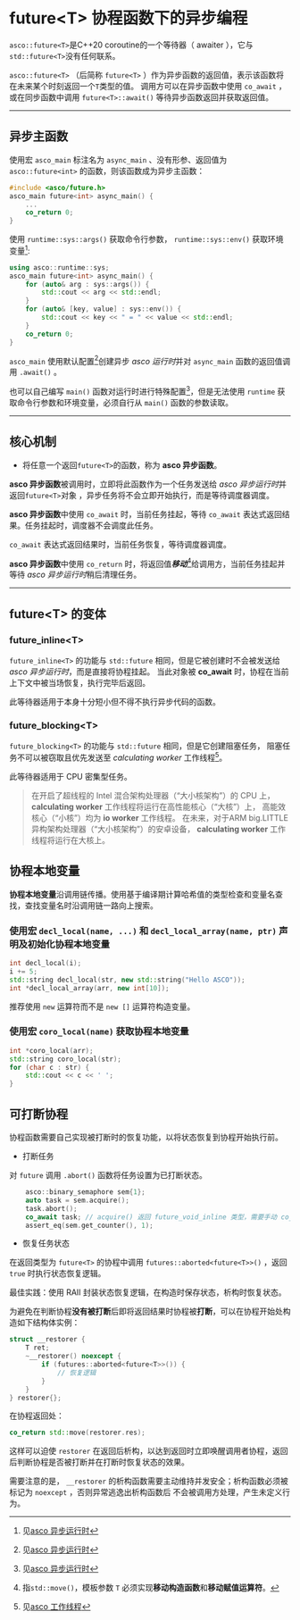 # future\<T\> 协程函数下的异步编程

`asco::future<T>`是C++20 coroutine的一个等待器（ awaiter ），它与`std::future<T>`没有任何联系。

`asco::future<T>` （后简称 `future<T>` ）作为异步函数的返回值，表示该函数将在未来某个时刻返回一个`T`类型的值。
调用方可以在异步函数中使用 `co_await` ，或在同步函数中调用 `future<T>::await()` 等待异步函数返回并获取返回值。

---

## 异步主函数

使用宏 `asco_main` 标注名为 `async_main` 、没有形参、返回值为 `asco::future<int>` 的函数，则该函数成为异步主函数：

```c++
#include <asco/future.h>
asco_main future<int> async_main() {
    ...
    co_return 0;
}
```

使用 `runtime::sys::args()` 获取命令行参数， `runtime::sys::env()` 获取环境变量[^1]:

```c++
using asco::runtime::sys;
asco_main future<int> async_main() {
    for (auto& arg : sys::args()) {
        std::cout << arg << std::endl;
    }
    for (auto& [key, value] : sys::env()) {
        std::cout << key << " = " << value << std::endl;
    }
    co_return 0;
}
```

`asco_main` 使用默认配置[^1]创建异步 *asco 运行时*并对 `async_main` 函数的返回值调用 `.await()` 。

也可以自己编写 `main()` 函数对运行时进行特殊配置[^1]，但是无法使用 `runtime` 获取命令行参数和环境变量，必须自行从 `main()` 函数的参数读取。

---

## 核心机制

* 将任意一个返回`future<T>`的函数，称为 **asco 异步函数**。

**asco 异步函数**被调用时，立即将此函数作为一个任务发送给 *asco 异步运行时*并返回`future<T>`对象
，异步任务将不会立即开始执行，而是等待调度器调度。

**asco 异步函数**中使用 `co_await` 时，当前任务挂起，等待 `co_await` 表达式返回结果。任务挂起时，调度器不会调度此任务。

`co_await` 表达式返回结果时，当前任务恢复，等待调度器调度。

**asco 异步函数**中使用 `co_return` 时，将返回值***移动***[^2]给调用方，当前任务挂起并等待
*asco 异步运行时*稍后清理任务。

---

## future\<T\> 的变体

### future_inline\<T\>

`future_inline<T>` 的功能与 `std::future` 相同，但是它被创建时不会被发送给 *asco 异步运行时*，而是直接将协程挂起。
当此对象被 **co_await** 时，协程在当前上下文中被当场恢复，执行完毕后返回。

此等待器适用于本身十分短小但不得不执行异步代码的函数。

### future_blocking\<T\>

`future_blocking<T>` 的功能与 `std::future` 相同，但是它创建阻塞任务，
阻塞任务不可以被窃取且优先发送至 *calculating worker* 工作线程[^3]。

此等待器适用于 CPU 密集型任务。

> 在开启了超线程的 Intel 混合架构处理器（“大小核架构”）的 CPU 上， **calculating worker** 工作线程将运行在高性能核心（“大核”）上，
> 高能效核心（“小核”）均为 **io worker** 工作线程。
> 在未来，对于ARM big.LITTLE异构架构处理器（“大小核架构”）的安卓设备， **calculating worker** 工作线程将运行在大核上。

## 协程本地变量

**协程本地变量**沿调用链传播。使用基于编译期计算哈希值的类型检查和变量名查找，查找变量名时沿调用链一路向上搜索。

### 使用宏 `decl_local(name, ...)` 和 `decl_local_array(name, ptr)` 声明及初始化协程本地变量

```c++
int decl_local(i);
i += 5;
std::string decl_local(str, new std::string("Hello ASCO"));
int *decl_local_array(arr, new int[10]);
```

推荐使用 `new` 运算符而不是 `new []` 运算符构造变量。

### 使用宏 `coro_local(name)` 获取协程本地变量

```c++
int *coro_local(arr);
std::string coro_local(str);
for (char c : str) {
    std::cout << c << ' ';
}
```

## 可打断协程

协程函数需要自己实现被打断时的恢复功能，以将状态恢复到协程开始执行前。

* 打断任务

对 `future` 调用 `.abort()` 函数将任务设置为已打断状态。

```c++
    asco::binary_semaphore sem{1};
    auto task = sem.acquire();
    task.abort();
    co_await task; // acquire() 返回 future_void_inline 类型，需要手动 co_await 使任务开始执行
    assert_eq(sem.get_counter(), 1);
```

* 恢复任务状态

在返回类型为 `future<T>` 的协程中调用 `futures::aborted<future<T>>()` ，返回 `true` 时执行状态恢复逻辑。

最佳实践：使用 RAII 封装状态恢复逻辑，在构造时保存状态，析构时恢复状态。

为避免在判断协程**没有被打断**后即将返回结果时协程被**打断**，可以在协程开始处构造如下结构体实例：

```c++
struct __restorer {
    T ret;
    ~__restorer() noexcept {
        if (futures::aborted<future<T>>()) {
            // 恢复逻辑
        }
    }
} restorer{};
```

在协程返回处：

```c++
co_return std::move(restorer.res);
```

这样可以迫使 `restorer` 在返回后析构，以达到返回时立即唤醒调用者协程，返回后判断协程是否被打断并在打断时恢复状态的效果。

需要注意的是， `__restorer` 的析构函数需要主动维持并发安全；析构函数必须被标记为 `noexcept` ，否则异常逃逸出析构函数后
不会被调用方处理，产生未定义行为。

[^1]: 见[asco 异步运行时](asco异步运行时.md)
[^2]: 指`std::move()`，模板参数 `T` 必须实现**移动构造函数**和**移动赋值运算符**。
[^3]: 见[asco 工作线程](asco工作线程.md)
